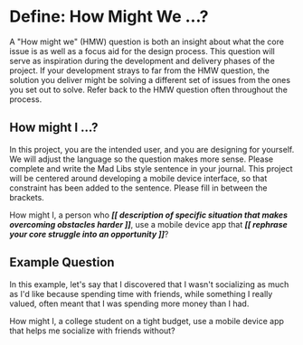 # Define: How Might We ...?

A "How might we" (HMW) question is both an insight about what the core issue is as well as a focus aid for the design process. This question will serve as inspiration during the development and delivery phases of the project. If your development strays to far from the HMW question, the solution you deliver might be solving a different set of issues from the ones you set out to solve. Refer back to the HMW question often throughout the process.

## How might I ...?
In this project, you are the intended user, and you are designing for yourself. We will adjust the language so the question makes more sense. Please complete and write the Mad Libs style sentence in your journal. This project will be centered around developing a mobile device interface, so that constraint has been added to the sentence. Please fill in between the brackets.

How might I, a person who ***[[ description of specific situation that makes overcoming obstacles harder ]]***, use a mobile device app that ***[[ rephrase your core struggle into an opportunity ]]***?


## Example Question  
In this example, let's say that I discovered that I wasn't socializing as much as I'd like because spending time with friends, while something I really valued, often meant that I was spending more money than I had.

How might I, a college student on a tight budget, use a mobile device app that helps me socialize with friends without?